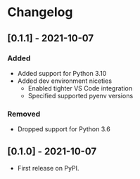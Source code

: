 # Changelog

## [0.1.1] - 2021-10-07

### Added

* Added support for Python 3.10
* Added dev environment niceties
  * Enabled tighter VS Code integration
  * Specified supported pyenv versions

### Removed

* Dropped support for Python 3.6

## [0.1.0] - 2021-10-07

* First release on PyPI.
